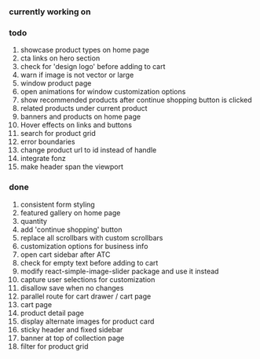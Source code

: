 ### currently working on

### todo

1. showcase product types on home page
2. cta links on hero section
3. check for 'design logo' before adding to cart
4. warn if image is not vector or large
5. window product page
6. open animations for window customization options
7. show recommended products after continue shopping button is clicked
8. related products under current product
9. banners and products on home page
10. Hover effects on links and buttons
11. search for product grid
12. error boundaries
13. change product url to id instead of handle
14. integrate fonz
15. make header span the viewport

### done

1. consistent form styling
2. featured gallery on home page
3. quantity
4. add 'continue shopping' button
5. replace all scrollbars with custom scrollbars
6. customization options for business info
7. open cart sidebar after ATC
8. check for empty text before adding to cart
9. modify react-simple-image-slider package and use it instead
10. capture user selections for customization
11. disallow save when no changes
12. parallel route for cart drawer / cart page
13. cart page
14. product detail page
15. display alternate images for product card
16. sticky header and fixed sidebar
17. banner at top of collection page
18. filter for product grid
